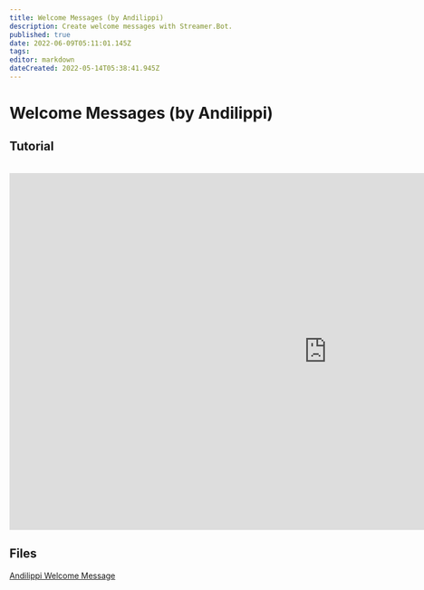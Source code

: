 ```yaml
---
title: Welcome Messages (by Andilippi)
description: Create welcome messages with Streamer.Bot.
published: true
date: 2022-06-09T05:11:01.145Z
tags: 
editor: markdown
dateCreated: 2022-05-14T05:38:41.945Z
---
```


# Welcome Messages (by Andilippi)
## Tutorial
<br>
<iframe width="1120" height="630" src="https://www.youtube.com/embed/ByBnM7_lh6A" title="YouTube video player" frameborder="0" allow="accelerometer; autoplay; clipboard-write; encrypted-media; gyroscope; picture-in-picture" allowfullscreen></iframe>

## Files
[Andilippi Welcome Message](https://cdn.discordapp.com/attachments/878288822620782612/879757058189176942/Andilippi_Welcome_Message.zip)